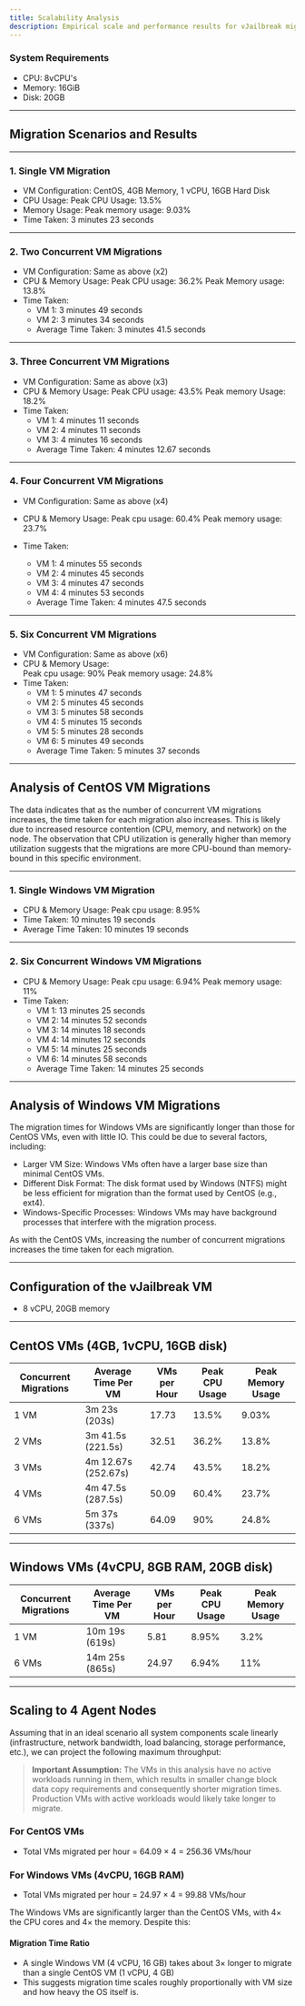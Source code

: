 ```yaml
---
title: Scalability Analysis
description: Empirical scale and performance results for vJailbreak migrations.
---
```


### System Requirements

- CPU: 8vCPU's
- Memory: 16GiB
- Disk: 20GB

---

## Migration Scenarios and Results

---

### 1. Single VM Migration

- VM Configuration: CentOS, 4GB Memory, 1 vCPU, 16GB Hard Disk
- CPU Usage:
  Peak CPU Usage: 13.5%
- Memory Usage: 
  Peak memory usage: 9.03%
- Time Taken: 3 minutes 23 seconds

---

### 2. Two Concurrent VM Migrations

- VM Configuration: Same as above (x2)
- CPU & Memory Usage:
  Peak CPU usage: 36.2%
  Peak Memory usage: 13.8%
- Time Taken:  
  - VM 1: 3 minutes 49 seconds  
  - VM 2: 3 minutes 34 seconds  
  - Average Time Taken: 3 minutes 41.5 seconds

---

### 3. Three Concurrent VM Migrations

- VM Configuration: Same as above (x3)
- CPU & Memory Usage:
  Peak CPU usage: 43.5%
  Peak memory Usage: 18.2%
- Time Taken:  
  - VM 1: 4 minutes 11 seconds  
  - VM 2: 4 minutes 11 seconds  
  - VM 3: 4 minutes 16 seconds  
  - Average Time Taken: 4 minutes 12.67 seconds

---

### 4. Four Concurrent VM Migrations

- VM Configuration: Same as above (x4)
- CPU & Memory Usage:
  Peak cpu usage: 60.4% 
  Peak memory usage: 23.7%
  
- Time Taken:  
  - VM 1: 4 minutes 55 seconds  
  - VM 2: 4 minutes 45 seconds  
  - VM 3: 4 minutes 47 seconds  
  - VM 4: 4 minutes 53 seconds  
  - Average Time Taken: 4 minutes 47.5 seconds

---

### 5. Six Concurrent VM Migrations

- VM Configuration: Same as above (x6)
- CPU & Memory Usage:  
  Peak cpu usage: 90%
  Peak memory usage: 24.8%
- Time Taken:  
  - VM 1: 5 minutes 47 seconds  
  - VM 2: 5 minutes 45 seconds  
  - VM 3: 5 minutes 58 seconds  
  - VM 4: 5 minutes 15 seconds  
  - VM 5: 5 minutes 28 seconds  
  - VM 6: 5 minutes 49 seconds  
  - Average Time Taken: 5 minutes 37 seconds

---



## Analysis of CentOS VM Migrations

The data indicates that as the number of concurrent VM migrations increases, the time taken for each migration also increases. This is likely due to increased resource contention (CPU, memory, and network) on the node. The observation that CPU utilization is generally higher than memory utilization suggests that the migrations are more CPU-bound than memory-bound in this specific environment.

---

### 1. Single Windows VM Migration

- CPU & Memory Usage:
  Peak cpu usage: 8.95%
- Time Taken: 10 minutes 19 seconds  
- Average Time Taken: 10 minutes 19 seconds

---

### 2. Six Concurrent Windows VM Migrations

- CPU & Memory Usage:
  Peak cpu usage: 6.94%
  Peak memory usage: 11%
- Time Taken:  
  - VM 1: 13 minutes 25 seconds  
  - VM 2: 14 minutes 52 seconds  
  - VM 3: 14 minutes 18 seconds  
  - VM 4: 14 minutes 12 seconds  
  - VM 5: 14 minutes 25 seconds  
  - VM 6: 14 minutes 58 seconds  
  - Average Time Taken: 14 minutes 25 seconds

---

## Analysis of Windows VM Migrations

The migration times for Windows VMs are significantly longer than those for CentOS VMs, even with little IO. This could be due to several factors, including:

- Larger VM Size: Windows VMs often have a larger base size than minimal CentOS VMs.
- Different Disk Format: The disk format used by Windows (NTFS) might be less efficient for migration than the format used by CentOS (e.g., ext4).
- Windows-Specific Processes: Windows VMs may have background processes that interfere with the migration process.

As with the CentOS VMs, increasing the number of concurrent migrations increases the time taken for each migration.

---

## Configuration of the vJailbreak VM

- 8 vCPU, 20GB memory

---

## CentOS VMs (4GB, 1vCPU, 16GB disk)

| Concurrent Migrations | Average Time Per VM | VMs per Hour | Peak CPU Usage | Peak Memory Usage |
|----------------------|---------------------|--------------|----------------|-------------------|
| 1 VM                 | 3m 23s (203s)       | 17.73        | 13.5%          | 9.03%             |
| 2 VMs                | 3m 41.5s (221.5s)   | 32.51        | 36.2%          | 13.8%             |
| 3 VMs                | 4m 12.67s (252.67s) | 42.74        | 43.5%          | 18.2%             |
| 4 VMs                | 4m 47.5s (287.5s)   | 50.09        | 60.4%          | 23.7%             |
| 6 VMs                | 5m 37s (337s)       | 64.09        | 90%            | 24.8%             |

---

## Windows VMs (4vCPU, 8GB RAM, 20GB disk)

| Concurrent Migrations | Average Time Per VM | VMs per Hour | Peak CPU Usage | Peak Memory Usage |
|----------------------|---------------------|--------------|----------------|-------------------|
| 1 VM                 | 10m 19s (619s)      | 5.81         | 8.95%          | 3.2%              |
| 6 VMs                | 14m 25s (865s)      | 24.97        | 6.94%            | 11%                |

---

## Scaling to 4 Agent Nodes

Assuming that in an ideal scenario all system components scale linearly (infrastructure, network bandwidth, load balancing, storage performance, etc.), we can project the following maximum throughput:

> **Important Assumption:** The VMs in this analysis have no active workloads running in them, which results in smaller change block data copy requirements and consequently shorter migration times. Production VMs with active workloads would likely take longer to migrate.

### For CentOS VMs
- Total VMs migrated per hour = 64.09 × 4 = 256.36 VMs/hour

### For Windows VMs (4vCPU, 16GB RAM)
- Total VMs migrated per hour = 24.97 × 4 = 99.88 VMs/hour

The Windows VMs are significantly larger than the CentOS VMs, with 4× the CPU cores and 4× the memory. Despite this:

#### Migration Time Ratio

- A single Windows VM (4 vCPU, 16 GB) takes about 3× longer to migrate than a single CentOS VM (1 vCPU, 4 GB)
- This suggests migration time scales roughly proportionally with VM size and how heavy the OS itself is.
